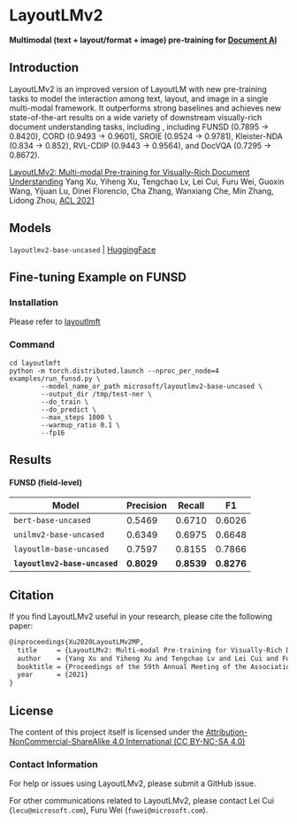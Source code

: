 # LayoutLMv2
**Multimodal (text + layout/format + image) pre-training for [Document AI](https://www.microsoft.com/en-us/research/project/document-ai/)**

## Introduction
LayoutLMv2 is an improved version of LayoutLM with new pre-training tasks to model the interaction among text, layout, and image in a single multi-modal framework. It outperforms strong baselines and achieves new state-of-the-art results on a wide variety of downstream visually-rich document understanding tasks, including , including FUNSD (0.7895 → 0.8420), CORD (0.9493 → 0.9601), SROIE (0.9524 → 0.9781), Kleister-NDA (0.834 → 0.852), RVL-CDIP (0.9443 → 0.9564), and DocVQA (0.7295 → 0.8672).

[LayoutLMv2: Multi-modal Pre-training for Visually-Rich Document Understanding](https://arxiv.org/abs/2012.14740)
Yang Xu, Yiheng Xu, Tengchao Lv, Lei Cui, Furu Wei, Guoxin Wang, Yijuan Lu, Dinei Florencio, Cha Zhang, Wanxiang Che, Min Zhang, Lidong Zhou, [ACL 2021](#)

## Models
`layoutlmv2-base-uncased` | [HuggingFace](https://huggingface.co/microsoft/layoutlmv2-base-uncased)

## Fine-tuning Example on FUNSD

### Installation

Please refer to [layoutlmft](../layoutlmft/README.md)

### Command

```
cd layoutlmft
python -m torch.distributed.launch --nproc_per_node=4 examples/run_funsd.py \
        --model_name_or_path microsoft/layoutlmv2-base-uncased \
        --output_dir /tmp/test-ner \
        --do_train \
        --do_predict \
        --max_steps 1000 \
        --warmup_ratio 0.1 \
        --fp16
```

## Results

#### FUNSD (field-level)

| Model                         | Precision  | Recall     | F1         |
| ----------------------------- | ---------- | ---------- | ---------- |
| `bert-base-uncased`           | 0.5469     | 0.6710     | 0.6026     |
| `unilmv2-base-uncased`        | 0.6349     | 0.6975     | 0.6648     |
| `layoutlm-base-uncased`       | 0.7597     | 0.8155     | 0.7866     |
| **`layoutlmv2-base-uncased`** | **0.8029** | **0.8539** | **0.8276** |

## Citation

If you find LayoutLMv2 useful in your research, please cite the following paper:

``` latex
@inproceedings{Xu2020LayoutLMv2MP,
  title     = {LayoutLMv2: Multi-modal Pre-training for Visually-Rich Document Understanding},
  author    = {Yang Xu and Yiheng Xu and Tengchao Lv and Lei Cui and Furu Wei and Guoxin Wang and Yijuan Lu and Dinei Florencio and Cha Zhang and Wanxiang Che and Min Zhang and Lidong Zhou},
  booktitle = {Proceedings of the 59th Annual Meeting of the Association for Computational Linguistics (ACL) 2021},
  year      = {2021}
}
```

## License

The content of this project itself is licensed under the [Attribution-NonCommercial-ShareAlike 4.0 International (CC BY-NC-SA 4.0)](https://creativecommons.org/licenses/by-nc-sa/4.0/)

### Contact Information

For help or issues using LayoutLMv2, please submit a GitHub issue.

For other communications related to LayoutLMv2, please contact Lei Cui (`lecu@microsoft.com`), Furu Wei (`fuwei@microsoft.com`).

